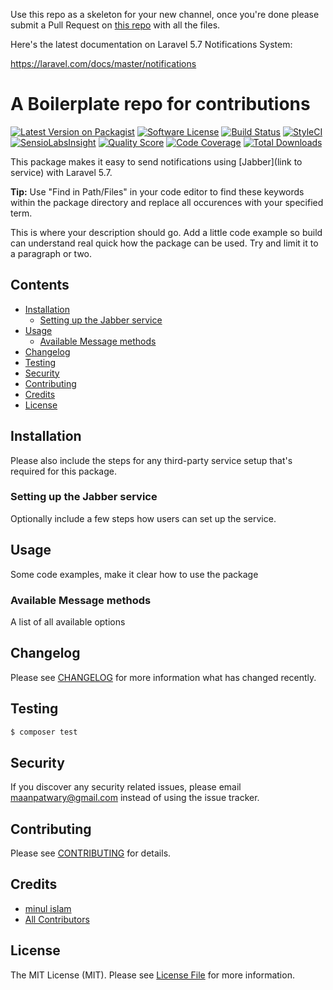 Use this repo as a skeleton for your new channel, once you're done please submit a Pull Request on [this repo](https://github.com/minulislam/jabber-notification) with all the files.

Here's the latest documentation on Laravel 5.7 Notifications System: 

https://laravel.com/docs/master/notifications

# A Boilerplate repo for contributions

[![Latest Version on Packagist](https://img.shields.io/packagist/v/minulislam/jabber-notification.svg?style=flat-square)](https://packagist.org/packages/minulislam/jabber-notification)
[![Software License](https://img.shields.io/badge/license-MIT-brightgreen.svg?style=flat-square)](LICENSE.md)
[![Build Status](https://img.shields.io/travis/minulislam/jabber-notification/master.svg?style=flat-square)](https://travis-ci.org/minulislam/jabber-notification)
[![StyleCI](https://styleci.io/repos/:style_ci_id/shield)](https://styleci.io/repos/:style_ci_id)
[![SensioLabsInsight](https://img.shields.io/sensiolabs/i/:sensio_labs_id.svg?style=flat-square)](https://insight.sensiolabs.com/projects/:sensio_labs_id)
[![Quality Score](https://img.shields.io/scrutinizer/g/minulislam/jabber-notification.svg?style=flat-square)](https://scrutinizer-ci.com/g/minulislam/jabber-notification)
[![Code Coverage](https://img.shields.io/scrutinizer/coverage/g/minulislam/jabber-notification/master.svg?style=flat-square)](https://scrutinizer-ci.com/g/laravel-notification-channels/jabber-notification/?branch=master)
[![Total Downloads](https://img.shields.io/packagist/dt/minulislam/jabber-notification.svg?style=flat-square)](https://packagist.org/packages/laravel-notification-channels/jabber-notification)

This package makes it easy to send notifications using [Jabber](link to service) with Laravel 5.7.

**Tip:** Use "Find in Path/Files" in your code editor to find these keywords within the package directory and replace all occurences with your specified term.

This is where your description should go. Add a little code example so build can understand real quick how the package can be used. Try and limit it to a paragraph or two.



## Contents

- [Installation](#installation)
	- [Setting up the Jabber service](#setting-up-the-:service_name-service)
- [Usage](#usage)
	- [Available Message methods](#available-message-methods)
- [Changelog](#changelog)
- [Testing](#testing)
- [Security](#security)
- [Contributing](#contributing)
- [Credits](#credits)
- [License](#license)


## Installation

Please also include the steps for any third-party service setup that's required for this package.

### Setting up the Jabber service

Optionally include a few steps how users can set up the service.

## Usage

Some code examples, make it clear how to use the package

### Available Message methods

A list of all available options

## Changelog

Please see [CHANGELOG](CHANGELOG.md) for more information what has changed recently.

## Testing

``` bash
$ composer test
```

## Security

If you discover any security related issues, please email maanpatwary@gmail.com instead of using the issue tracker.

## Contributing

Please see [CONTRIBUTING](CONTRIBUTING.md) for details.

## Credits

- [minul islam](https://github.com/minulislam)
- [All Contributors](../../contributors)

## License

The MIT License (MIT). Please see [License File](LICENSE.md) for more information.
